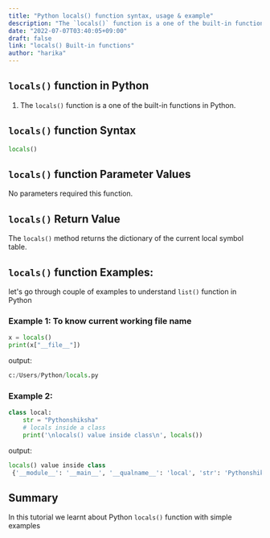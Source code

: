 ```yaml
---
title: "Python locals() function syntax, usage & example"
description: "The `locals()` function is a one of the built-in functions in Python"
date: "2022-07-07T03:40:05+09:00"
draft: false
link: "locals() Built-in functions"
author: "harika"
---
```


## `locals()` function in Python

1. The `locals()` function is a one of the built-in functions in Python.

##  `locals()` function Syntax

```Python
locals()
```

## `locals()` function Parameter Values

No parameters required this function.

## `locals()` Return Value

The `locals()` method returns the dictionary of the current local symbol table.

## `locals()` function Examples:

let's go through couple of examples to understand `list()` function in Python

### Example 1: To know current working file name 

```Python
x = locals()
print(x["__file__"])
```
output:

```Python
c:/Users/Python/locals.py
```
### Example 2:

```Python
class local:
    str = "Pythonshiksha"
    # locals inside a class
    print('\nlocals() value inside class\n', locals())
```

output:

```Python
locals() value inside class
 {'__module__': '__main__', '__qualname__': 'local', 'str': 'Pythonshiksha'}
```

## Summary
In this tutorial we learnt about Python `locals()` function with simple examples






